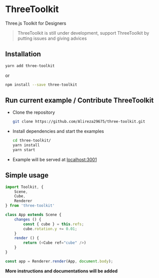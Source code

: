 # ThreeToolkit
Three.js Toolkit for Designers

> ThreeToolkit is still under development, support ThreeToolkit by putting issues and giving advices

## Installation
```bash
yarn add three-toolkit
```
or
```bash
npm install --save three-toolkit
```

## Run current example / Contribute ThreeToolkit
- Clone the repository
    ```bash
    git clone https://github.com/Alireza29675/three-toolkit.git
    ```
- Install dependencies and start the examples
    ```bash
    cd three-toolkit/
    yarn install
    yarn start
    ```
- Example will be served at [localhost:3001](http://localhost:3001)

## Simple usage
```javascript
import Toolkit, {
    Scene,
    Cube,
    Renderer
} from 'three-toolkit'

class App extends Scene {
    changes () {
        const { cube } = this.refs;
        cube.rotation.y += 0.01;
    }
    render () {
        return (<Cube ref="cube" />)
    }
}

const app = Renderer.render(App, document.body);
```

**More instructions and documentations will be added**
